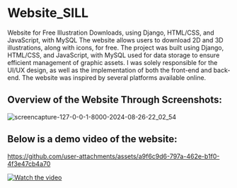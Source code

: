 # Website_SILL
 Website for Free Illustration Downloads, using Django, HTML/CSS, and JavaScript, with MySQL
 The website allows users to download 2D and 3D illustrations, along with icons, for free. The project was built using Django, HTML/CSS, and JavaScript, with MySQL used for data storage to ensure efficient management of graphic assets.
 I was solely responsible for the UI/UX design, as well as the implementation of both the front-end and back-end. The website was inspired by several platforms available online.
## Overview of the Website Through Screenshots:
![screencapture-127-0-0-1-8000-2024-08-26-22_02_54](https://github.com/user-attachments/assets/20e69e52-045e-4d5c-b12b-53c5f214a81e)


## Below is a demo video of the website:

https://github.com/user-attachments/assets/a9f6c9d6-797a-462e-b1f0-4f3e47cb4a70


[![Watch the video](https://img.youtube.com/vi/DJ44fToi1tE/maxresdefault.jpg)](https://youtu.be/DJ44fToi1tE)
